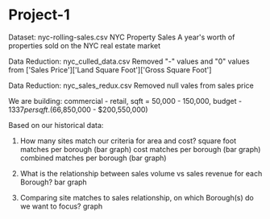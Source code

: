 # Project-1
Dataset: nyc-rolling-sales.csv
NYC Property Sales
A year's worth of properties sold on the NYC real estate market

Data Reduction: nyc_culled_data.csv
Removed "-" values and "0" values from ['Sales Price']['Land Square Foot']['Gross Square Foot']

Data Reduction: nyc_sales_redux.csv
Removed null vales from sales price

We are building: commercial - retail, sqft = 50,000 - 150,000, budget - $1337 per sqft. ($66,850,000 - $200,550,000)

Based on our historical data:

1.  How many sites match our criteria for area and cost?
    square foot matches per borough  (bar graph)
    cost matches per borough  (bar graph)
    combined matches per borough  (bar graph)
    
2.  What is the relationship between sales volume vs sales revenue for each Borough?
    bar graph

3.  Comparing site matches to sales relationship, on which Borough(s) do we want to focus?
    graph
    
